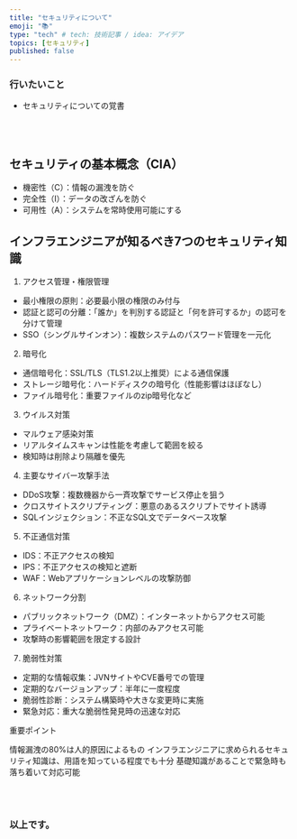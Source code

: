 ```yaml
---
title: "セキュリティについて"
emoji: "📚"
type: "tech" # tech: 技術記事 / idea: アイデア
topics: [セキュリティ]
published: false
---
```


### 行いたいこと
- セキュリティについての覚書


<br>
<br>


## セキュリティの基本概念（CIA）

- 機密性（C）：情報の漏洩を防ぐ
- 完全性（I）：データの改ざんを防ぐ
- 可用性（A）：システムを常時使用可能にする

## インフラエンジニアが知るべき7つのセキュリティ知識
1. アクセス管理・権限管理

- 最小権限の原則：必要最小限の権限のみ付与
- 認証と認可の分離：「誰か」を判別する認証と「何を許可するか」の認可を分けて管理
- SSO（シングルサインオン）：複数システムのパスワード管理を一元化

2. 暗号化

- 通信暗号化：SSL/TLS（TLS1.2以上推奨）による通信保護
- ストレージ暗号化：ハードディスクの暗号化（性能影響はほぼなし）
- ファイル暗号化：重要ファイルのzip暗号化など

3. ウイルス対策

- マルウェア感染対策
- リアルタイムスキャンは性能を考慮して範囲を絞る
- 検知時は削除より隔離を優先

4. 主要なサイバー攻撃手法

- DDoS攻撃：複数機器から一斉攻撃でサービス停止を狙う
- クロスサイトスクリプティング：悪意のあるスクリプトでサイト誘導
- SQLインジェクション：不正なSQL文でデータベース攻撃

5. 不正通信対策

- IDS：不正アクセスの検知
- IPS：不正アクセスの検知と遮断
- WAF：Webアプリケーションレベルの攻撃防御

6. ネットワーク分割

- パブリックネットワーク（DMZ）：インターネットからアクセス可能
- プライベートネットワーク：内部のみアクセス可能
- 攻撃時の影響範囲を限定する設計

7. 脆弱性対策

- 定期的な情報収集：JVNサイトやCVE番号での管理
- 定期的なバージョンアップ：半年に一度程度
- 脆弱性診断：システム構築時や大きな変更時に実施
- 緊急対応：重大な脆弱性発見時の迅速な対応




重要ポイント

情報漏洩の80%は人的原因によるもの
インフラエンジニアに求められるセキュリティ知識は、用語を知っている程度でも十分
基礎知識があることで緊急時も落ち着いて対応可能


<br>
<br>


### 以上です。

<br>
<br>
<br>